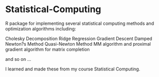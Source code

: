 # Statistical-Computing
R package for implementing several  statistical computing methods and optimization algorithms including:

Cholesky Decomposition
Ridge Regression
Gradient Descent
Damped Newton?s Method 
Quasi-Newton Method
MM algorithm and proximal gradient algorithm for matrix completion

and so on ...

I learned and made these from my course Statistical Computing.